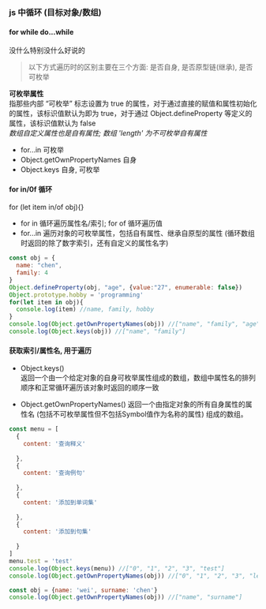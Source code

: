 ### js 中循环 (目标对象/数组)

#### for while do...while
没什么特别没什么好说的

> 以下方式遍历时的区别主要在三个方面: 是否自身, 是否原型链(继承), 是否可枚举

**可枚举属性**  
指那些内部 “可枚举” 标志设置为 true 的属性，对于通过直接的赋值和属性初始化的属性，该标识值默认为即为 true，对于通过 Object.defineProperty 等定义的属性，该标识值默认为 false  
*数组自定义属性也是自有属性; 数组 'length' 为不可枚举自有属性*

- for...in 可枚举
- Object.getOwnPropertyNames 自身
- Object.keys 自身, 可枚举

#### for in/0f 循环
for (let item in/of obj){}  
- for in 循环遍历属性名/索引; for of 循环遍历值
- for...in 遍历对象的可枚举属性，包括自有属性、继承自原型的属性 (循环数组时返回的除了数字索引，还有自定义的属性名字)

```js
const obj = {
  name: "chen",
  family: 4
} 
Object.defineProperty(obj, "age", {value:"27", enumerable: false})
Object.prototype.hobby = 'programming' 
for(let item in obj){
  console.log(item) //name, family, hobby
} 
console.log(Object.getOwnPropertyNames(obj)) //["name", "family", "age"]
console.log(Object.keys(obj)) //["name", "family"]
```

#### 获取索引/属性名, 用于遍历
- Object.keys()  
返回一个由一个给定对象的自身可枚举属性组成的数组，数组中属性名的排列顺序和正常循环遍历该对象时返回的顺序一致   

- Object.getOwnPropertyNames()
返回一个由指定对象的所有自身属性的属性名 (包括不可枚举属性但不包括Symbol值作为名称的属性) 组成的数组。

```js
const menu = [
  {
    content: '查询释义'
  
  },
  {
    content: '查询例句'
    
  },
  {
    content: '添加到单词集'
  
  },
  {
    content: '添加到句集'
      
  }
]  
menu.test = 'test'
console.log(Object.keys(menu)) //["0", "1", "2", "3", "test"]
console.log(Object.getOwnPropertyNames(obj)) //["0", "1", "2", "3", "length", "test"]
```

```js
const obj = {name: 'wei', surname: 'chen'}       
console.log(Object.getOwnPropertyNames(obj)) //["name", "surname"]
```

